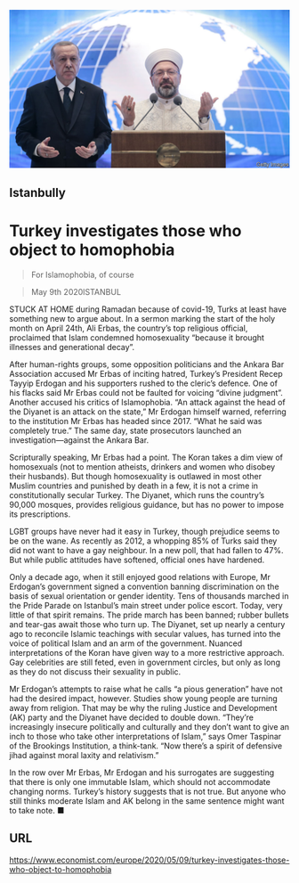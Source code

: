 ![](./images/20200509_EUP502.jpg)

## Istanbully

# Turkey investigates those who object to homophobia

> For Islamophobia, of course

> May 9th 2020ISTANBUL

STUCK AT HOME during Ramadan because of covid-19, Turks at least have something new to argue about. In a sermon marking the start of the holy month on April 24th, Ali Erbas, the country’s top religious official, proclaimed that Islam condemned homosexuality “because it brought illnesses and generational decay”.

After human-rights groups, some opposition politicians and the Ankara Bar Association accused Mr Erbas of inciting hatred, Turkey’s President Recep Tayyip Erdogan and his supporters rushed to the cleric’s defence. One of his flacks said Mr Erbas could not be faulted for voicing “divine judgment”. Another accused his critics of Islamophobia. “An attack against the head of the Diyanet is an attack on the state,” Mr Erdogan himself warned, referring to the institution Mr Erbas has headed since 2017. “What he said was completely true.” The same day, state prosecutors launched an investigation—against the Ankara Bar.

Scripturally speaking, Mr Erbas had a point. The Koran takes a dim view of homosexuals (not to mention atheists, drinkers and women who disobey their husbands). But though homosexuality is outlawed in most other Muslim countries and punished by death in a few, it is not a crime in constitutionally secular Turkey. The Diyanet, which runs the country’s 90,000 mosques, provides religious guidance, but has no power to impose its prescriptions.

LGBT groups have never had it easy in Turkey, though prejudice seems to be on the wane. As recently as 2012, a whopping 85% of Turks said they did not want to have a gay neighbour. In a new poll, that had fallen to 47%. But while public attitudes have softened, official ones have hardened.

Only a decade ago, when it still enjoyed good relations with Europe, Mr Erdogan’s government signed a convention banning discrimination on the basis of sexual orientation or gender identity. Tens of thousands marched in the Pride Parade on Istanbul’s main street under police escort. Today, very little of that spirit remains. The pride march has been banned; rubber bullets and tear-gas await those who turn up. The Diyanet, set up nearly a century ago to reconcile Islamic teachings with secular values, has turned into the voice of political Islam and an arm of the government. Nuanced interpretations of the Koran have given way to a more restrictive approach. Gay celebrities are still feted, even in government circles, but only as long as they do not discuss their sexuality in public.

Mr Erdogan’s attempts to raise what he calls “a pious generation” have not had the desired impact, however. Studies show young people are turning away from religion. That may be why the ruling Justice and Development (AK) party and the Diyanet have decided to double down. “They’re increasingly insecure politically and culturally and they don’t want to give an inch to those who take other interpretations of Islam,” says Omer Taspinar of the Brookings Institution, a think-tank. “Now there’s a spirit of defensive jihad against moral laxity and relativism.”

In the row over Mr Erbas, Mr Erdogan and his surrogates are suggesting that there is only one immutable Islam, which should not accommodate changing norms. Turkey’s history suggests that is not true. But anyone who still thinks moderate Islam and AK belong in the same sentence might want to take note. ■

## URL

https://www.economist.com/europe/2020/05/09/turkey-investigates-those-who-object-to-homophobia
